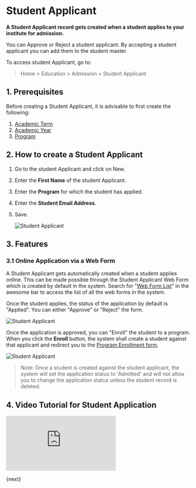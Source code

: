 <!-- add-breadcrumbs -->
# Student Applicant

**A Student Applicant record gets created when a student applies to your institute for admission.**

You can Approve or Reject a student applicant. By accepting a student applicant you can add them to the student master.

To access student Applicant, go to:

> Home > Education > Admission > Student Applicant

## 1. Prerequisites

Before creating a Student Applicant, it is advisable to first create the following:

1. [Academic Term](/docs/user/manual/en/education/academic-term)
1. [Academic Year](/docs/user/manual/en/education/academic-year)
1. [Program](/docs/user/manual/en/education/program)

## 2. How to create a Student Applicant

1. Go to the student Applicant and click on New.
2. Enter the **First Name** of the student Applicant.
3. Enter the **Program** for which the student has applied.
4. Enter the **Student Email Address**.
5. Save.

    ![Student Applicant](/docs/assets/img/education/education-student-applcant-1.gif)

## 3. Features

### 3.1 Online Application via a Web Form

A Student Applicant gets automatically created when a student applies online. This can be made possible through the Student Applicant Web Form which is created by default in the system. Search for "[Web Form List](/docs/user/manual/en/website/web-form)" in the awesome bar to access the list of all the web forms in the system.

Once the student applies, the status of the application by default is "Applied". You can either "Approve" or "Reject" the form.

![Student Applicant](/docs/assets/img/education/education-student-applicant-5.png)

Once the application is approved, you can "Enroll" the student to a program. When you click the **Enroll** button, the system shall create a student against that applicant and redirect you to the [Program Enrollment form](/docs/user/manual/en/education/program-enrollment).

![Student Applicant](/docs/assets/img/education/education-student-applcant-6.gif)

> Note: Once a student is created against the student applicant, the system will set the application status to 'Admitted' and will not allow you to change the application status unless the student record is deleted.

## 4. Video Tutorial for Student Application

<div>
    <div class='embed-container'>
        <iframe src='https://www.youtube.com/embed/l8PUACusN3E' frameborder='0' allowfullscreen>
        </iframe>
    </div>
</div>

{next}
